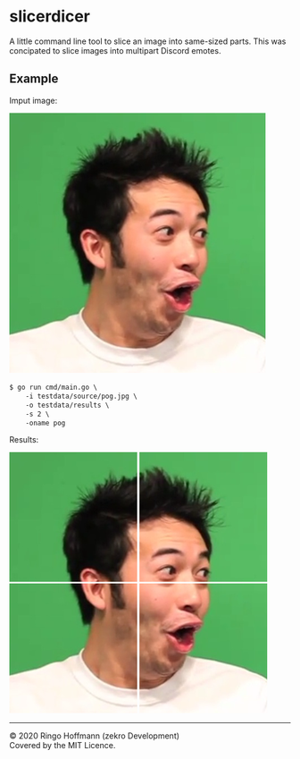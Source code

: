 # slicerdicer

A little command line tool to slice an image into same-sized parts. This was concipated to slice images into multipart Discord emotes.

## Example

Imput image: 

![](testdata/source/pog.jpg)

```
$ go run cmd/main.go \
    -i testdata/source/pog.jpg \
    -o testdata/results \
    -s 2 \
    -oname pog
```

Results:

![](testdata/results/pog_0_0.png) ![](testdata/results/pog_1_0.png)
<br/>
![](testdata/results/pog_0_1.png) ![](testdata/results/pog_1_1.png)

---

© 2020 Ringo Hoffmann (zekro Development)  
Covered by the MIT Licence.